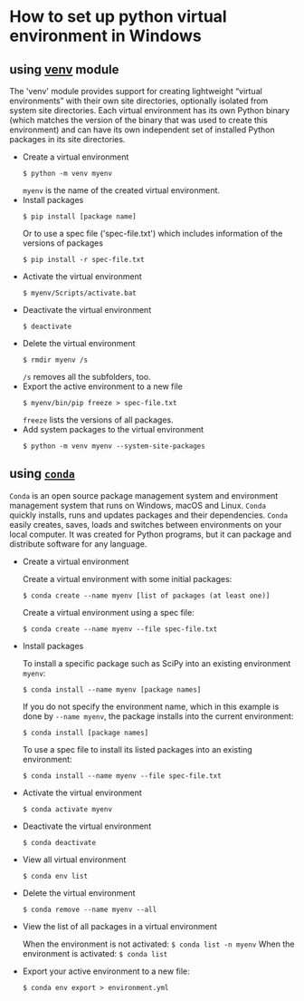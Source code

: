 # How to set up python virtual environment in Windows

## using [**venv**](https://docs.python.org/3/library/venv.html) module

The 'venv' module provides support for creating lightweight “virtual environments” with their own site directories, optionally isolated from system site directories. Each virtual environment has its own Python binary (which matches the version of the binary that was used to create this environment) and can have its own independent set of installed Python packages in its site directories.

- Create a virtual environment  
    ```
    $ python -m venv myenv
    ```
    `myenv` is the name of the created virtual environment.
- Install packages  
    ``` 
    $ pip install [package name]
    ```
    Or to use a spec file ('spec-file.txt') which includes information of the versions of packages
    ``` 
    $ pip install -r spec-file.txt
    ```
- Activate the virtual environment  
    ```
    $ myenv/Scripts/activate.bat
    ```
- Deactivate the virtual environment  
    ```
    $ deactivate
    ```
- Delete the virtual environment  
    ```
    $ rmdir myenv /s
    ```
    `/s` removes all the subfolders, too.
- Export the active environment to a new file  
    ```
    $ myenv/bin/pip freeze > spec-file.txt
    ```
    `freeze` lists the versions of all packages.
- Add system packages to the virtual environment  
    ```
    $ python -m venv myenv --system-site-packages
    ```

## using **[`conda`](https://docs.conda.io/en/latest/)**

`Conda` is an open source package management system and environment management system that runs on Windows, macOS and Linux. `Conda` quickly installs, runs and updates packages and their dependencies. `Conda` easily creates, saves, loads and switches between environments on your local computer. It was created for Python programs, but it can package and distribute software for any language. 


- Create a virtual environment  

    Create a virtual environment with some initial packages:
    ```
    $ conda create --name myenv [list of packages (at least one)]
    ```
    Create a virtual environment using a spec file:
    ```
    $ conda create --name myenv --file spec-file.txt
    ```
- Install packages  

    To install a specific package such as SciPy into an existing environment `myenv`:
    ```
    $ conda install --name myenv [package names]
    ```
    If you do not specify the environment name, which in this example is done by `--name myenv`, the package installs into the current environment:
    ```
    $ conda install [package names]
    ```
    To use a spec file to install its listed packages into an existing environment:
    ```
    $ conda install --name myenv --file spec-file.txt   
    ```  
- Activate the virtual environment
    ```
    $ conda activate myenv
    ```
- Deactivate the virtual environment
    ```
    $ conda deactivate
    ```
- View all virtual environment
    ```
    $ conda env list
    ```
- Delete the virtual environment
    ```
    $ conda remove --name myenv --all
    ```
- View the list of all packages in a virtual environment  

    When the environment is not activated:
        ```
        $ conda list -n myenv
        ```
    When the environment is activated:
        ```
        $ conda list
        ```
- Export your active environment to a new file:
    ```
    $ conda env export > environment.yml
    ```


